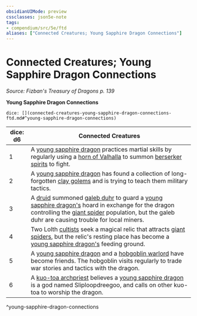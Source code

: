 ```yaml
---
obsidianUIMode: preview
cssclasses: json5e-note
tags:
- compendium/src/5e/ftd
aliases: ["Connected Creatures; Young Sapphire Dragon Connections"]
---
```

# Connected Creatures; Young Sapphire Dragon Connections
*Source: Fizban's Treasury of Dragons p. 139* 

**Young Sapphire Dragon Connections**

`dice: [](connected-creatures-young-sapphire-dragon-connections-ftd.md#^young-sapphire-dragon-connections)`

| dice: d6 | Connected Creatures |
|----------|---------------------|
| 1 | A [young sapphire dragon](Mechanics/bestiary/dragon/young-sapphire-dragon-ftd.md) practices martial skills by regularly using a [horn of Valhalla](Mechanics/items/horn-of-valhalla-dmg.md) to summon [berserker spirits](Mechanics/bestiary/humanoid/berserker.md) to fight. |
| 2 | A [young sapphire dragon](Mechanics/bestiary/dragon/young-sapphire-dragon-ftd.md) has found a collection of long-forgotten [clay golems](Mechanics/bestiary/construct/clay-golem.md) and is trying to teach them military tactics. |
| 3 | A [druid](Mechanics/bestiary/humanoid/druid.md) summoned [galeb duhr](Mechanics/bestiary/elemental/galeb-duhr.md) to guard a [young sapphire dragon's](Mechanics/bestiary/dragon/young-sapphire-dragon-ftd.md) hoard in exchange for the dragon controlling the [giant spider](Mechanics/bestiary/beast/giant-spider.md) population, but the galeb duhr are causing trouble for local miners. |
| 4 | Two Lolth [cultists](Mechanics/bestiary/humanoid/cultist.md) seek a magical relic that attracts [giant spiders](Mechanics/bestiary/beast/giant-spider.md), but the relic's resting place has become a [young sapphire dragon's](Mechanics/bestiary/dragon/young-sapphire-dragon-ftd.md) feeding ground. |
| 5 | A [young sapphire dragon](Mechanics/bestiary/dragon/young-sapphire-dragon-ftd.md) and a [hobgoblin warlord](Mechanics/bestiary/humanoid/hobgoblin-warlord.md) have become friends. The hobgoblin visits regularly to trade war stories and tactics with the dragon. |
| 6 | A [kuo-toa archpriest](Mechanics/bestiary/humanoid/kuo-toa-archpriest.md) believes a [young sapphire dragon](Mechanics/bestiary/dragon/young-sapphire-dragon-ftd.md) is a god named Sliploopdreegoo, and calls on other kuo-toa to worship the dragon. |
^young-sapphire-dragon-connections